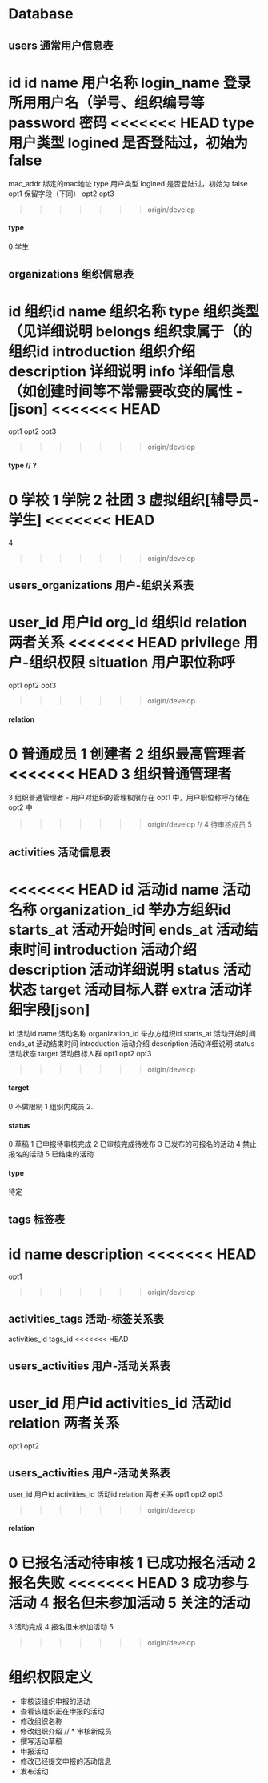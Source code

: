# Database
## users                通常用户信息表
id          id
name        用户名称
login_name  登录所用用户名（学号、组织编号等
password    密码
<<<<<<< HEAD
type        用户类型
logined		是否登陆过，初始为 false
=======
mac_addr    绑定的mac地址
type        用户类型
logined		是否登陆过，初始为 false
opt1        保留字段（下同）
opt2
opt3
>>>>>>> origin/develop

#### type
0	学生

## organizations         组织信息表
id              组织id
name            组织名称
type            组织类型（见详细说明
belongs         组织隶属于（的组织id
introduction    组织介绍
description     详细说明
info            详细信息（如创建时间等不常需要改变的属性 - [json]
<<<<<<< HEAD
=======
opt1
opt2
opt3
>>>>>>> origin/develop

#### type   // ?
0   学校
1   学院
2   社团
3   虚拟组织[辅导员-学生]
<<<<<<< HEAD
=======
4
>>>>>>> origin/develop

## users_organizations   用户-组织关系表
user_id         用户id
org_id          组织id
relation        两者关系
<<<<<<< HEAD
privilege       用户-组织权限
situation       用户职位称呼
=======
opt1
opt2
opt3
>>>>>>> origin/develop

#### relation
0   普通成员
1   创建者
2   组织最高管理者
<<<<<<< HEAD
3   组织普通管理者
=======
3   组织普通管理者 - 用户对组织的管理权限存在 opt1 中，用户职位称呼存储在 opt2 中
>>>>>>> origin/develop
// 4   待审核成员
5

## activities           活动信息表
<<<<<<< HEAD
id                      活动id
name                    活动名称
organization_id         举办方组织id
starts_at               活动开始时间
ends_at                 活动结束时间
introduction            活动介绍
description             活动详细说明
status                  活动状态
target                  活动目标人群
extra                   活动详细字段[json]
=======
id              活动id
name            活动名称
organization_id          举办方组织id
starts_at        活动开始时间
ends_at          活动结束时间
introduction    活动介绍
description     活动详细说明
status          活动状态
target          活动目标人群
opt1
opt2
opt3
>>>>>>> origin/develop

#### target
0   不做限制
1   组织内成员
2..

#### status
0   草稿
1   已申报待审核完成
2   已审核完成待发布
3   已发布的可报名的活动
4   禁止报名的活动
5   已结束的活动

#### type
待定

## tags  				标签表
id
name
description
<<<<<<< HEAD
=======
opt1
>>>>>>> origin/develop

## activities_tags      活动-标签关系表
activities_id
tags_id
<<<<<<< HEAD

## users_activities     用户-活动关系表
user_id                 用户id
activities_id           活动id
relation                两者关系
=======
opt1
opt2

## users_activities     用户-活动关系表
user_id         用户id
activities_id          活动id
relation        两者关系
opt1
opt2
opt3
>>>>>>> origin/develop

#### relation
0   已报名活动待审核
1   已成功报名活动
2   报名失败
<<<<<<< HEAD
3   成功参与活动
4   报名但未参加活动
5   关注的活动
=======
3   活动完成
4   报名但未参加活动
5   
>>>>>>> origin/develop

# 组织权限定义
* 审核该组织申报的活动
* 查看该组织正在申报的活动
* 修改组织名称
* 修改组织介绍
// * 审核新成员
* 撰写活动草稿
* 申报活动
* 修改已经提交申报的活动信息
* 发布活动
